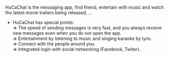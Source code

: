 HuCaChat is the messaging app, find friend, entertain with music and watch the latest movie trailers being released, ...
<br>
* HuCaChat has special points:<br>
=> The speed of sending messages is very fast, and you always receive new messages even when you do not open the app.<br>
=> Entertainment by listening to music and singing karaoke by lyric.<br>
=> Connect with the people around you.<br>
=> Integrated login with social networking (Facebook, Twiter).<br>
